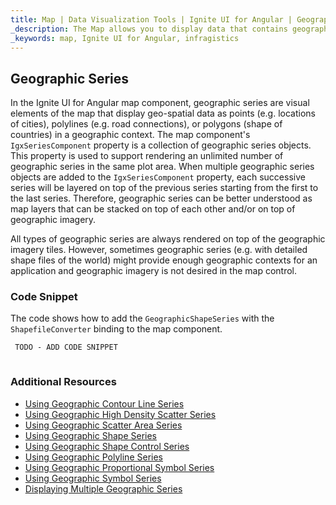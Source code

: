 ```yaml
---
title: Map | Data Visualization Tools | Ignite UI for Angular | Geographic Series | Infragistics
_description: The Map allows you to display data that contains geographic locations from view models or geo-spatial data loaded from shape files on geographic imagery maps.View the demo, dependencies, usage and toolbar for more information. 
_keywords: map, Ignite UI for Angular, infragistics
---
```


## Geographic Series

In the Ignite UI for Angular map component, geographic series are visual elements of the map that display geo-spatial data as points (e.g. locations of cities), polylines (e.g. road connections), or polygons (shape of countries) in a geographic context.
The map component's `IgxSeriesComponent` property is a collection of geographic series objects. This property is used to support rendering an unlimited number of geographic series in the same plot area. When multiple geographic series objects are added to the `IgxSeriesComponent` property, each successive series will be layered on top of the previous series starting from the first to the last series. Therefore, geographic series can be better understood as map layers that can be stacked on top of each other and/or on top of geographic imagery.

All types of geographic series are always rendered on top of the geographic imagery tiles. However, sometimes geographic series (e.g. with detailed shape files of the world) might provide enough geographic contexts for an application and geographic imagery is not desired in the map control. 

### Code Snippet

The code shows how to add the `GeographicShapeSeries` with the `ShapefileConverter` binding to the map component.

<!-- Angular -->

```html
 TODO - ADD CODE SNIPPET
```

```typescript

```

### Additional Resources

-   [Using Geographic Contour Line Series](map_geographic_contour_line_series.md)
-   [Using Geographic High Density Scatter Series](map_geographic_high_density_scatter_series.md)
-   [Using Geographic Scatter Area Series](map_geographic_scatter_area_series.md)
-   [Using Geographic Shape Series](map_geographic_shape_series.md)
-   [Using Geographic Shape Control Series](map_geographic_shape_control_series.md)
-   [Using Geographic Polyline Series](map_geographic_polyline_series.md)
-   [Using Geographic Proportional Symbol Series](map_geographic_proportional_symbol_series.md)
-   [Using Geographic Symbol Series](map_geographic_symbol_series.md)
-   [Displaying Multiple Geographic Series](map_displaying_multiple_geographic_series.md)
